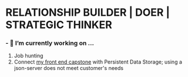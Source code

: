 # RELATIONSHIP BUILDER | DOER | STRATEGIC THINKER




### - 🔭 I’m currently working on ...
1. Job hunting
2. Connect [my front end capstone](https://github.com/gradyrobbins/fifty) with Persistent Data Storage; using a json-server does not meet customer's needs



<!--
**gradyrobbins/gradyrobbins** is a ✨ _special_ ✨ repository because its `README.md` (this file) appears on your GitHub profile.
### Hi there 👋
Here are some ideas to get you started:

- 🔭 I’m currently working on ...
- 🌱 I’m currently learning ...
- 👯 I’m looking to collaborate on ...
- 🤔 I’m looking for help with ...
- 💬 Ask me about ...
- 📫 How to reach me: ...
- 😄 Pronouns: ...
- ⚡ Fun fact: ...


2. Exploratory learning => Stathunter's Tableau Tutorial
4. Exploratory learning => open source GIS repositories & tutorials
[ISFP-T](https://www.16personalities.com/isfp-personality) -->


